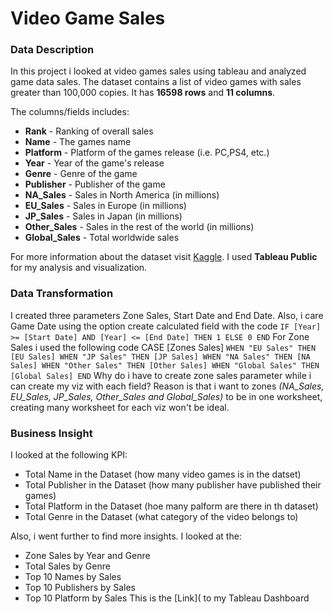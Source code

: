 # Video Game Sales

### Data Description
In this project i looked at video games sales using tableau and analyzed game data sales. The dataset contains a list of video games with sales greater than 100,000 copies. It has **16598 rows** and **11 columns**.

The columns/fields includes:

* **Rank** - Ranking of overall sales
* **Name** - The games name
* **Platform** - Platform of the games release (i.e. PC,PS4, etc.)
* **Year** - Year of the game's release
* **Genre** - Genre of the game
* **Publisher** - Publisher of the game
* **NA_Sales** - Sales in North America (in millions)
* **EU_Sales** - Sales in Europe (in millions)
* **JP_Sales** - Sales in Japan (in millions)
* **Other_Sales** - Sales in the rest of the world (in millions)
* **Global_Sales** - Total worldwide sales

For more information about the dataset visit [Kaggle](https://www.kaggle.com/datasets/gregorut/videogamesales). I used **Tableau Public** for my analysis and visualization.

### Data Transformation
I created three parameters Zone Sales, Start Date and End Date. Also, i care Game Date using the option create calculated field with the code `IF [Year] >= [Start Date] AND [Year] <= [End Date] THEN 1
ELSE 0 END` For Zone Sales i used the following code CASE [Zones Sales]
`WHEN "EU Sales" THEN [EU Sales]
WHEN "JP Sales" THEN [JP Sales]
WHEN "NA Sales" THEN [NA Sales]
WHEN "Other Sales" THEN [Other Sales]
WHEN "Global Sales" THEN [Global Sales]
END` Why do i have to create zone sales parameter while i can create my viz with each field? Reason is that i want to zones *(NA_Sales, EU_Sales, JP_Sales, Other_Sales and Global_Sales)* to be in one worksheet, creating many worksheet for each viz won't be ideal.

### Business Insight
I looked at the following KPI:
* Total Name in the Dataset (how many video games is in the datset)
* Total Publisher in the Dataset (how many publisher have published their games)
* Total Platform in the Dataset (hoe many palform are there in th dataset)
* Total Genre in the Dataset (what category of the video belongs to)

Also, i went further to find more insights. I looked at the:
* Zone Sales by Year and Genre
* Total Sales by Genre
* Top 10 Names by Sales
* Top 10 Publishers by Sales
* Top 10 Platform by Sales
This is the [Link]( to my Tableau Dashboard
